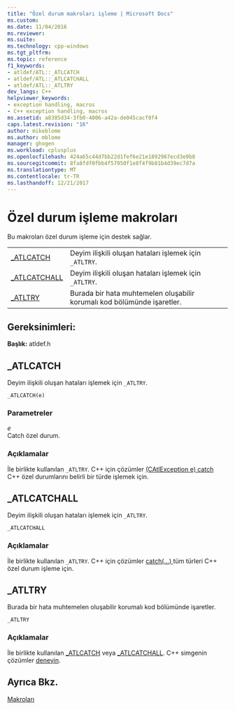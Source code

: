 ```yaml
---
title: "Özel durum makroları işleme | Microsoft Docs"
ms.custom: 
ms.date: 11/04/2016
ms.reviewer: 
ms.suite: 
ms.technology: cpp-windows
ms.tgt_pltfrm: 
ms.topic: reference
f1_keywords:
- atldef/ATL::_ATLCATCH
- atldef/ATL::_ATLCATCHALL
- atldef/ATL::_ATLTRY
dev_langs: C++
helpviewer_keywords:
- exception handling, macros
- C++ exception handling, macros
ms.assetid: a8385d34-3fb0-4006-a42a-de045cacf0f4
caps.latest.revision: "16"
author: mikeblome
ms.author: mblome
manager: ghogen
ms.workload: cplusplus
ms.openlocfilehash: 424a65c44d7bb22d1fef6e21e1892967ecd3e9b8
ms.sourcegitcommit: 8fa8fdf0fbb4f57950f1e8f4f9b81b4d39ec7d7a
ms.translationtype: MT
ms.contentlocale: tr-TR
ms.lasthandoff: 12/21/2017
---
```

# <a name="exception-handling-macros"></a>Özel durum işleme makroları
Bu makroları özel durum işleme için destek sağlar.  
  
|||  
|-|-|  
|[_ATLCATCH](#_atlcatch)|Deyim ilişkili oluşan hataları işlemek için `_ATLTRY`.|  
|[_ATLCATCHALL](#_atlcatchall)|Deyim ilişkili oluşan hataları işlemek için `_ATLTRY`.|  
|[_ATLTRY](#_atltry)|Burada bir hata muhtemelen oluşabilir korumalı kod bölümünde işaretler.|  
  
## <a name="requirements"></a>Gereksinimleri:
**Başlık:** atldef.h

##  <a name="_atlcatch"></a>_ATLCATCH  
 Deyim ilişkili oluşan hataları işlemek için `_ATLTRY`.  
  
```
_ATLCATCH(e)
```  
  
### <a name="parameters"></a>Parametreler  
 *e*  
 Catch özel durum.  
  
### <a name="remarks"></a>Açıklamalar  
 İle birlikte kullanılan `_ATLTRY`. C++ için çözümler [(CAtlException e) catch](../../cpp/try-throw-and-catch-statements-cpp.md) C++ özel durumlarını belirli bir türde işlemek için.  
  
##  <a name="_atlcatchall"></a>_ATLCATCHALL  
 Deyim ilişkili oluşan hataları işlemek için `_ATLTRY`.  
  
```
_ATLCATCHALL
```  
  
### <a name="remarks"></a>Açıklamalar  
 İle birlikte kullanılan `_ATLTRY`. C++ için çözümler [catch(...) ](../../cpp/try-throw-and-catch-statements-cpp.md) tüm türleri C++ özel durum işleme için.  
  
##  <a name="_atltry"></a>_ATLTRY  
 Burada bir hata muhtemelen oluşabilir korumalı kod bölümünde işaretler.  
  
```
_ATLTRY
```  
  
### <a name="remarks"></a>Açıklamalar  
 İle birlikte kullanılan [_ATLCATCH](#_atlcatch) veya [_ATLCATCHALL](#_atlcatchall). C++ simgenin çözümler [deneyin](../../cpp/try-throw-and-catch-statements-cpp.md).  
  
## <a name="see-also"></a>Ayrıca Bkz.  
 [Makroları](../../atl/reference/atl-macros.md)

